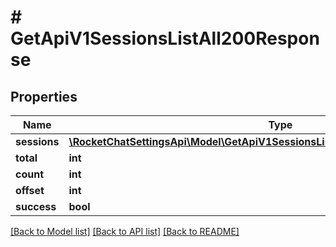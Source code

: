 # # GetApiV1SessionsListAll200Response

## Properties

Name | Type | Description | Notes
------------ | ------------- | ------------- | -------------
**sessions** | [**\RocketChatSettingsApi\Model\GetApiV1SessionsListAll200ResponseSessionsInner[]**](GetApiV1SessionsListAll200ResponseSessionsInner.md) |  | [optional]
**total** | **int** |  | [optional]
**count** | **int** |  | [optional]
**offset** | **int** |  | [optional]
**success** | **bool** |  | [optional]

[[Back to Model list]](../../README.md#models) [[Back to API list]](../../README.md#endpoints) [[Back to README]](../../README.md)

